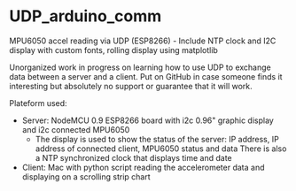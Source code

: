 # UDP_arduino_comm
MPU6050 accel reading via UDP (ESP8266) - Include NTP clock and I2C display with custom fonts, rolling display using matplotlib

Unorganized work in progress on learning how to use UDP to exchange data between a server and a client.
Put on GitHub in case someone finds it interesting but absolutely no support or guarantee that it will work.

Plateform used:
  - Server: NodeMCU 0.9 ESP8266 board with i2c 0.96" graphic display and i2c connected MPU6050
      - The display is used to show the status of the server: IP address, IP address of connected client, MPU6050 status and data
        There is also a NTP synchronized clock that displays time and date 
  - Client: Mac with python script reading the accelerometer data and displaying on a scrolling strip chart

